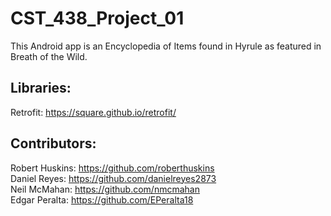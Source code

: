 # CST_438_Project_01
This Android app is an Encyclopedia of Items found in Hyrule as featured in Breath of the Wild.

## Libraries:
Retrofit: https://square.github.io/retrofit/

## Contributors:
Robert Huskins: https://github.com/roberthuskins <br>
Daniel Reyes: https://github.com/danielreyes2873 <br>
Neil McMahan: https://github.com/nmcmahan <br>
Edgar Peralta: https://github.com/EPeralta18 <br>
